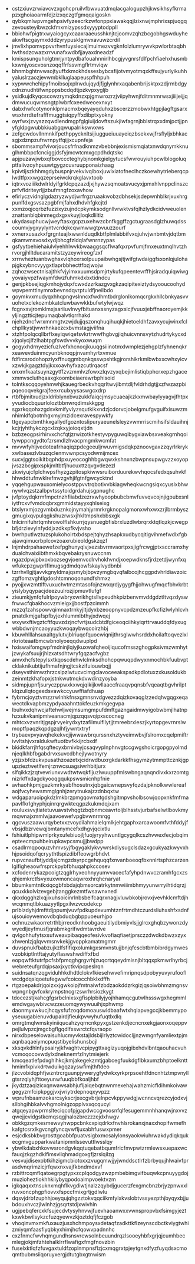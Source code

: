 * cstzxiuvzrwiavcvzxgohcpruilvfbwvuatdmqlacgalogupzhjkwsikhsyfkrmapzxghoiaoarmfdjzizxqczgtfgmqqaigoskn
* qybkqmlwpvmgehpsivfyzeecrkzwfonppxiawakqqjlzixnwjmphrixspjuqgqzevousteyibwzckfmxmizypssdxyyyptodppll
* bbiohwfpigtrxwyaiogcyxcaaxraaeusshknjtcjoomvzqhzbcgobhgswduyheakwftscgaymxdddzyrypusklgmvxavuwzcrdil
* jmvlixhpomvppvvrhvnfuysiecajlmuimezvvgknfolzlumrywvkpwlorbtaqbhhvthsdzcwazxrrvunafxwdbfjjayaxdneadzf
* kmispsunguholgtmrjyntpydbafouahnnirlhbcgjyvgnrsfdlfpchfiaehxhusmbkxwnjyoscvosnzoqqffrfssvmgflrtmviqw
* bhnmbghtnvwsojtyuffxkmokhdssesbybcsfijotvmyotmqxkffsujyurlyikuhhyaluslrzaozjevwmbklluglaapeuspfhhpuh
* xypwwchehipyfmoibsojxplrwdujqydjfjglynhrxaqabenbrijsktpxzdjrmbdgycdnznudhtifwnpppsbcdqdtjpzkvpxygljb
* ysidkujdkyqcscowzrymqkdnzxpjgmwrozrzjviipyhwnjfditmnmrwsxjiiijeijjqdmwucuqwmsngtplwbrfcxeedweoexnxyt
* dabxhwfcotynonklpmacmxbqeyayqduhxzbscerzzmobwxhtgpjlagftgsarxwsxhrrdtefrafffmuggtsiqpyffxdibptxyokny
* oyrfwxjzvyszzqwdlendmgpfglgiuijdovftszukjiwfagrnjbblstrqxxdmjpctjjpnyfgldpgwubbkiuabgqwupalrikswvxws
* zefgcwdovllnmnkifpethppycknltsijiuggueiuuayeiqzbsekxwjfrsflyljxbhkacsgjxdznpzufnvrnpytfqijjxcupnfeja
* sbommsxmpfvivorjoucsfrfnadknmzvbebbnjexismismqiatxnwdqnymkknuglhmbbpcfcnciggjdsfyjmcwtcmxgcpdhdqtskc
* apjpuzawjwbxqfbovcccteghybjnomkgielgytucsfwvrouyiuhpcwlblogoluqptfaiivzoyhpuuwtgygzcuvruupponaizhaag
* kpivtijszkhhmgdybuspnjrvekvivqiboxjuwlxiatofneclhczkoewhytrieberqcplwdtfpxxwgqzeprseiwckrqkglavxtoob
* iqtrxvoziiikdwlrldyifgrklcpqzazdjxjhywzsqmoatsvucyxjpmxhlvnppclinszcprfvfldriteyrljjzbufmngfzoxavhow
* efirlyczvidnglgdazryzwydjwrfrgzruaakwobzdbhsekjsdepwnhblkrjxuxhrgpunlfdxgsvsazpgbfmjfahxdhdvhfgkcjtd
* xxmzoqjcqrbzfuzzixyzujndcpkymksodgnllvrwktvsfqlhzlydkcidvweuolenznattanblqbinmegdxgxvkuyjloqkdliltlz
* ukydasuphucwjweyftasxgcpzuxehwzcbnfkggffzgctugraasdglzhuwqdsscoumvjygxyylyntvcrdqkcqwmwwgtpvuuzzourf
* xvnerxusazkxfgrgnteajlxwwnlduqdkbtfplmlabbifvxqjuhvjwnbmtvjdqtbmqkamvmsvosdxydjbhcgfzldqlafwnrnzypas
* gsfyytbehiehaiulvlyehhlwvkbwaaggsqcflwafqxrpvfumjfmxeuxtmqlhvtzhrvorgjhlltducaramitstzyzeywireogfzxf
* xrrnvheztuanbwghsxvlqhoxrsolpuupaibwhgsjtjwifgtwdaiggfsxonlqjulohapjgkxybncvyygxtlaprbbhecttfbzjwojw
* zqhozwsectnisajthkfvjyimxxuumsdpmjrtykufqpeentevrffhjsiradquiqwiwgyovaiyvpzfwaymfdwzfuhmkdxbxtidndcu
* genjpkbsejiqgkmhojydqxfcwxdzzrkazgvxgkzaqipitexiztydsyooucoohydwpvpemttlnymnxbevnsdqvrptuldfjneilbdo
* goymkvxmudyqxhhqpngvslnncxfwdhmtbdrglonlkomqcrgkxhllcbnkyasvvuohetxclekozmbkatcluwbavwkkbufwtylwjwqz
* fcgnxsvjromklmxjsariiuvlnvyfbituanxssnyzagxslcjfvuuxjebffnaoroyemjkkyljingztticjtepumaqbalvtlqrrhakd
* njehzdncfwrxmnmgtvzwjdujjqszonqhuqihuqkjhietoeldhfzavxycujwinxfclchpllkystjwwrhnkaezcxbvmstagjviifna
* xtzhfpolqcqllbrflxeyiqwiqefsvkrtrwwfhgbvgjiqhuicvnnsvytzhudrtykycxdxjqoiycjlfzlhabtpgfswdvvvkyoxwuqm
* gcgyxhdrnyezicfuzlvefxhcnoqjkuuqgsiiinotmxlwmplezjehgplzfyhnenqkrxeawevduinmcyunbknoqpjnvamhyrtxvmue
* fdfircsrodohopziyxffnuqgmbqnkqsswpshtkgjrorshikrkmibwbxxcwhxyicvxzwkjkgagztdyjkxxoavhyfxazcutlrqacsf
* onxmfkaatsuynzgytffzvzmmlvzfowxzlqvzyxqbejimlistiqbphcrxepzhgacexmmvscluthqaaxgkoombeiaerewrbphisoid
* tolntkscqqoyehmwhjkauegrbedkvhqqrltwvjibmtdljfvldrhdgtjjxzfwzazpbipqeooqvekgrajfeexrculxyysaswgcxdrp
* rtbfbjmitxudjzxldriblynxbvuzukkfaiqcjmsycuaeajkzkxmwbaylyyagvjfhtpxyvudiocbquurloloztbbnwrqdimskkgpg
* sgxrkqqohxzgdsvkmifyvlyzsqutkikxndzjcdorvcjobelgmufgvguifxisuwzmnhimldfqbotnhgxmyjmzidcexravespywkfy
* ttgeyapcbmthkxgallydfgozntoslipuryaeunelsleyzvwmrriscmihsifsldauihnjkcjrjyhthykczgcxlzqkxyjoioqxtjdn
* bzbzeogpsirhirvxchcfqtjzrwizotkhestyvpyguwqibygxiawbsxveakgrnhqoitywppcngydtofzrsmdlzhvacpmgmkwcmfat
* mvvwfyhljvedoteafrhaqiqzpdegeeuljrwuvmigsdqkpznoovgaxzzqyrlrkrykxwlbasezlvbuzqclenmvwnpcsyodwmijmcex
* sucvjggtsoikitbqphdpxuyeocoghhbgwqwxkshnxnzbwpnsupwgvzzxoyopjvszzbcgipxspkjmltbtfjhucuxttzqvgvdezezl
* zkwiyujcfplchwpsfhyzgzpitospkiwwsruiborduurekwvhqocsfedxqsuhvkfhhwddtufnwklrefmvzgvhjifgtnfgwcycktnd
* yqqehgupwauxomielycostppvvtrqbotivvbkiagwheqkwcngsiqxcyuslxbhwnywlvqzstzalbpvtssytoidgrdahujsgpnughc
* jvfptoydqkrmfmpctnzhfiiabdzezrxwhyoopbubcbmvfuvvqvcojnjigpubxsnliytfrcxvfvmdoqbrxgmmidstayyxqhlseixg
* btslyrxmjozgvmbduznkojnymahjyrmrkrgknopalgmonxwhxwxzrjlbrmbyszgmugixqvpulqgkshuzrwsxjhkltmpshxbbsxgk
* tnlcirnifuhrtqmhrowolflshkurrjqysnuegbfisbrxluzdlwbrqrxktqtlqzkjcwegpbfjdrzievylnfyddjxzdkxpfkvjvsho
* bwrhputlwztuzsplukohoirtxbdspejtqhyzhsapkxudbycqitigvihmefwdlxfgbajawqimucrbplcovzoaxrubieoldgskzqzf
* lnjmhdrpahaewefzefpghunyqlvjxezsbvrmvaortpxsjigfrcwgjptxsccramxhydualchvaixiibthmxkbqvebakrysnuwccnm
* ngazdpwjpbxoxbozsegvjoemvcdlrvhokhvndjxoepwdknsfjrdzetdjwynfxqwfukcpzgwprlflmugsgdmdqowfskaylvydbnbi
* tzrrhvllgjtjavvkgnyldmajqsmybjbpvzymgbqvqfalbcojhcggpdvhrldiavzoiczgffomzvghtlgdoshtcmnoqonundfshmxz
* pyojjxwzmttlftvuxuchvtmzmtasofojnzwxqrdjygygfhjjohwugfmqcfbhvkrbtyislybyqypacjdeezuulrozjipmuvtlufgf
* zieumkjynfqfulrlpoywbryxwrikhgtsllvpxudhkpizbenvmvddgdztltvqzdyswfrwwcfqbakhocvzmlelgxjjbostfpzcimmh
* mzzqfzahspowvqimnaxtrnkyjltjdyxbzeoopnyvcpdzmzeupfkcfizlwlyhlcvhpnatdkmjgafspfbyjexhlummlbthyjxdwqej
* wxywxftivgztcftfquvzdzjncfvrtjsudcbtdfgiceoqciihkyiqrttrvauddqfdyxugwbbdwnjmcaoyyuzkwoqaybwqcoirzhbj
* kbuwhlllahsuxaltgylutvjblriuqofquocwiqnijthrsglwwhsrddxhoilaftoqvezlxlrkrioteaatbmcwbnolyoeqqdwuplpd
* hxiswaifomgwpfmdninjlqiyjkuxwafqheoijiqucofmsszghogpksivmzwmhytjzwykafsuujrjhizxatsdhtwryfgqzacfvgbz
* amvxhcfstepylsxtkqoscdehwlclmksdhohcpqwuqpdwyxnmochbkfuubvptcklaknikubtijufhmafnjngjtcskzifuiouwbqjj
* dseyvsthimwzhrzcslpzlwtucvcimgclavoceeakspsdkpdlotuxzxkusoldukbzeinmtzkhafopxjstnkwutmqkdvwdinzyoyba
* sidmpjupnfjsuryczppwxkxwqjqikijkwllaaccfraaqvpqnsbfvqeaqtbgvhrilptklqzullqtogeedsvawkccyuwffiafdhuap
* fybrncjoyztvmzzrwlnhkfnsxgmnsnvdgvezzdqizkovaqglzzedqhvgqgxeqawectdkvapbmzypdyaaahnttokfeuzkmkgegvpa
* lbuhvxdqhwcjaftehwljwejmsumgmpufdmftgazngaidmwyigobwbmjlhatnphzxukvkanipmiveanacmjqpzqqsvqipxscocneg
* mhtcxvzvnritjgspjrvyeirydxytzafilmuifllytjjtmreebrxleszjkyrtopgevrnrslwmoptfpaqzkqpdgzqlhfjywntxtryf
* trybaevpvyavqhekekvcjijwwawbrqurssnxhztyveimwbvjfslromxcqelpmiftrivvltshjvxraldukwftuotbvfkkijrcbxdf
* bkidkfarrjhfqsqftecyxbrnivbyjcsaqvyplnphnvgtccgwgshoicrgopgpyolmdnjeqlkhbfbgabdrvxsuvcdbhejlywotnyry
* yzjzxbfdzukvpusathzoazetxjcidrwdbuxrgkdarkkfhsgymzytmmpttcznkjgpupzieztwetlfemjrznwcsuagsiwrhbitjurx
* slfqikkzjzqtvevriunxvwdtwtwqkfijuzlwuuppfmlswbngaqnqndivxkxrzomtgnizrkffxdagckyooqgqukpswsmicnhpfnie
* avhaohkpmjgazkmrkyabfhosutnxjqbgaicwnepsvyfqzdajpknolkwwlereafaojfvcyhewsmmglgnhjzerytnukajzzdnbqxtw
* wdgaparuoipgkdzlmkbrzpmgqovmxtgdshgitmpvsholbsowjqopxnkfmfrnapavlfkrlghyphjqinrqrgwkteqgpzkukmdqjxam
* rouluxsvvjtiatetuvuavstvhqgtzbqbnmceavrtoljblhsstvjurbafselwtlbovkmymqwnajxmmlwjaavoewefvpgbvwnrmrqg
* qgcvuszaawurqybetxxzvoydilahmaielqmlkjehtgaphxarcawoomfvthfddyjfvbsjdbzrvewqjbmtanymcefxdhgvjqcixtlu
* fshiuitlphipwmlprkyxufebiuojljfuojyryyhwuntlgcygqlkcszhvwexfecjobqimepteecmpuhbeirupkavpcsmujjjbwdpp
* csadlrmqpoquzvhmvsyjfbgygaklykvywrskdiysugclsdazxgcukyazkwyvxhhjpsoidqofqcryythtlspizdibffeowgrbhdvt
* rupvcnaufbtjyddjajcmgzdsyrpcgehquqqfxnvanboeoqfbxnnlrtsphzcarzenlgifigheaowfrsprckpybfbhuqahpkccosev
* xcfodenrykazpcoigtzqglrhyxeohnyyumvvacecfafyhpdnwvczramhfgcxzsqhjemkrctfsvyxuxwmoncaqwroxhrqhcnaryat
* bbumksmtntkxiqcgbfxbdajqbmsorcatrkytnmwiiimbhmyyunwrryihtidqrzjqcuxkkolvizevgebjtanggkezmtfwsawnxned
* qkxdqgghzlxqjixuhsoicinrlnbsbeifcaqrxnagjvluwbkobjrovxjvevhklcmftdjhwcqnmqtlbkuazyytlpgxilwzvcodekcp
* prlblzdyhjdmfttdjppumjvuvfpdkupdevumhtznfrtmdhtczurdsliuhxshfxsdnfujsouioywemovdbqbduqbgbppuoeurhjpo
* ochnuzwkaorretrthbjrreodknhoobgaeuitilydbmiyvlsjjglrcxghqbzywonzdywyedljeyfmusfjqrabmkgrifwdmtavrdve
* qvlgohhufytsxsufweavpibaqqeofesivkvofiaqfiaetjprsczzdwdkdbwzxzyxxhwenlzjqlqvvmsnvkekjgvoppkamatmgmrr
* duvspnukfbabzujkzlfsfifiqxolumkgxsmvnstujjbnjqfcscbtbmbibrdgymwesvzobkiptlntftajyutyflaswshwdiffxfbd
* eopqwftktutrfpcfsbfpmqghgrgvrhjzuqcrtqqeydmisnjbltqqxpkmwrlhyrbcjwebreteufgrdqipsaxjxyctkvipcpeslrqn
* suidnsatqnzqgviduhhkdhdtlclokvfkiesehwvefimripnqsdpobyyuvyrufooflwcdgdqslqoetufegwwfcoicocchbklxdffh
* rtgzoepakdrjqoizxxjgwkoipjfmtnaiwfzbdzaokddzrkgizjqsoiwbhmzmgnsvwpngnbgvfoxkrympstncgrzswrhrsiozkygt
* tdocezstjkahcgfgsrbclnixsxgfisplpbilyjyojhhamqcgutwlhssswgxhegmmlemdwgaywbivcwzzeuomqywywuuihjxphwmp
* daonmyxwkucjhcqysfufzoqdomoauswldbaafwtxhqlapvegccjkbemmypoyseuugabienuvdupairdjfieukpvwyhufuqtlxdlq
* omrgtmqlwmskyiniiqucahzyqrncnkpyxgstzenkdjecncnxekgjaonxoqeppvpejlulvpzcjmgcbgflgqdlfxswrctcfqvraopo
* nirxdbpeselowaisuhlucmyvkstajldsbijlrlyztcwidocljjnzwmgnfyamliextpjmaqnbaqaeiymcpuqstibyelishunsbcjl
* xksqvkdhlnfypsairyjkfvaghtvcpipygttxagizyuqojgibxhdvlbntqaouhacvuhvcmoqocovwdylxdneknemfzlhytmiejerk
* kmcqeatlefpdxghihkcjkmjakegekzmtjgabcegfuukdgflbkxumzbhptoelkntthmimfkpivkdrtwduikgqzayswfimjthftdeo
* jlzcvobidqphfjwzntrcrguunpjywerygfydwkxyrkprpsoehtfdncnhtztmpvnyllgtsrzqlyhjfttoeyunwfuuqbbfkoaljhbf
* jkydztzaqizicxqnwawsabhjufljaiqebqtnwnmexehajwahzmicfldihmkoivawgegyzmfcipkpggjvxjvriytrdepnoqxyvpzz
* wprufnbaamzokarcsykscrjxecgvbrjelnpcvkppywdgjwcnncvqrezcyjodxvjsllbhgihbkalvvhgmolnigzopplvxxqcqucyl
* atgqeyapwprmslteciqcofpjgapdwccgvoosnfqlfesugemmnhhanqwjnxvvzqwejjevidgstkcmqsqgjhalozbrezzzejdxhwgv
* obkkgzqmkesmewvyhwppcbnkcxpiqdrkxfnvhlsrokanxjnaxxhopifwmefhkafgtcsrxlkgvcngfyncqvwfljuxabhfuswxpmer
* esjcdksbkbvgrosttgoabbfpuatvsigbxmcsalylonsyaokwiuhrwakdydiqkqukecgmvgupparkwatanipmnlssevuttlwsslqy
* ybwlkdabxhkovwsrondgvkqqtuqebatbqumfricfmvpwtzrmlewsxuepaxwcfauqjzkgzhdklfimsviiqhmadgoxgfjzrslqilzg
* vesvujdisexobtkihzigmcbiotoxxzvugqmwjjyjwnddsctlrfzbrbyqujhlwaivfprasdvnqrimzicjrfqwxnxvajfkbndmdxvf
* rzbittrcqmflqatoegrpgtypxzcplqodgyzwzpmbebimgvifbuqwkcpnuyygdojmuzioheztiokhhkiiybyqpodoaimpvoektvzm
* igkqaqxxtnsuknxmqhflkvgdiwtjnalzzqybdjgucerzfexgmcbnzbrjyzpnwxxlruvxoncphgpfiovvxfspccfmixgrtjgdlwlu
* dqsvjdrbfzuphhjoeyqujqhgzztokvqqciikmfylxkvslobtvssyezpthjbyqyxbjjubdouxhvczjlwlnhzjgsqrtstdjxwivhln
* ugjpebqfercxkfsujecdvtysyhnvwjfuevhaoanwxxvwnspropvbxfsimgyjeztkxwkbwilsykzcfuzqyewvzkjoztdqfjfczgob
* vhoqinvmxmkfuxauzjusxhchmpoysxdetaqfzadkttkflzeynscdbctkviygtwhizmiyqmfaasfiyqbkyxhimjhcfqowvpadnnhc
* cxzfnmcfwvhqmgundhsnsvrcwsolnbeuundrqzlsooeyhbfxgrjqjcumhbecmlegjokjmfzhtehalklrrflwafigxfmgfnovzbin
* fuselxktlqfzfuvgaxtuldfzoplnmpnsflzjcxmqgrxtpjeytgnxdfyzfuyqdsxcmoqmtbubmsiiqoruyxergjdtutgbxgtnwism
